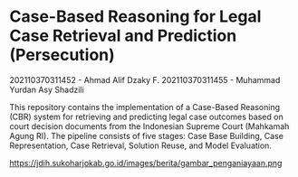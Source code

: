 ﻿# Case-Based Reasoning for Legal Case Retrieval and Prediction (Persecution)

 202110370311452 - Ahmad Alif Dzaky F.
 202110370311455 - Muhammad Yurdan Asy Shadzili


 This repository contains the implementation of a Case-Based Reasoning (CBR) system for retrieving and predicting legal case outcomes based on court decision documents from the Indonesian Supreme Court (Mahkamah Agung RI). The pipeline consists of five stages: Case Base Building, Case Representation, Case Retrieval, Solution Reuse, and Model Evaluation.


https://jdih.sukoharjokab.go.id/images/berita/gambar_penganiayaan.png


